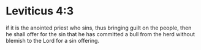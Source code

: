 # Leviticus 4:3

if it is the anointed priest who sins, thus bringing guilt on the people, then he shall offer for the sin that he has committed a bull from the herd without blemish to the Lord for a sin offering.
